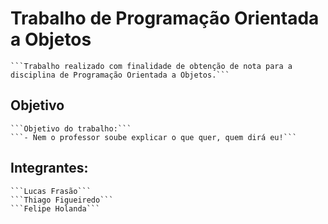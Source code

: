 # Trabalho de Programação Orientada a Objetos

    ```Trabalho realizado com finalidade de obtenção de nota para a disciplina de Programação Orientada a Objetos.```

## Objetivo

    ```Objetivo do trabalho:```
    ```- Nem o professor soube explicar o que quer, quem dirá eu!```

## Integrantes:

    ```Lucas Frasão```
    ```Thiago Figueiredo```
    ```Felipe Holanda``` 